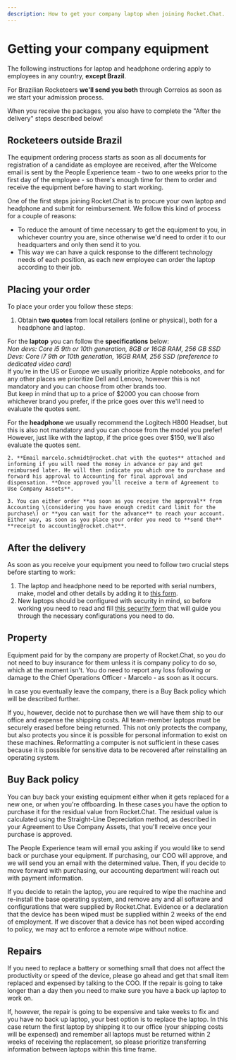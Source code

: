 ```yaml
---
description: How to get your company laptop when joining Rocket.Chat.
---
```


# Getting your company equipment

The following instructions for laptop and headphone ordering apply to employees in any country, **except Brazil**.

For Brazilian Rocketeers **we'll send you both** through Correios as soon as we start your admission process.

When you receive the packages, you also have to complete the "After the delivery" steps described below! 

## Rocketeers outside Brazil

The equipment ordering process starts as soon as all documents for registration of a candidate as employee are received, after the Welcome email is sent by the People Experience team - two to one weeks prior to the first day of the employee - so there's enough time for them to order and receive the equipment before having to start working.

One of the first steps joining Rocket.Chat is to procure your own laptop and headphone and submit for reimbursement. We follow this kind of process for a couple of reasons:

* To reduce the amount of time necessary to get the equipment to you, in whichever country you are, since otherwise we'd need to order it to our headquarters and only then send it to you.
* This way we can have a quick response to the different technology needs of each position, as each new employee can order the laptop according to their job.

## Placing your order

To place your order you follow these steps:

1. Obtain **two quotes** from local retailers \(online or physical\), both for a headphone and laptop. 

For the **laptop** you can follow the **specifications** below:  
_Non devs: Core i5 9th or 10th generation, 8GB or 16GB RAM, 256 GB SSD  
Devs: Core i7 9th or 10th generation, 16GB RAM, 256 SSD \(preference to dedicated video card\)_  
If you’re in the US or Europe we usually prioritize Apple notebooks, and for any other places we prioritize Dell and Lenovo, however this is not mandatory and you can choose from other brands too.  
But keep in mind that up to a price of $2000 you can choose from whichever brand you prefer, if the price goes over this we'll need to evaluate the quotes sent.  
  
For the **headphone** we usually recommend the Logitech H800 Headset, but this is also not mandatory and you can choose from the model you prefer! However, just like with the laptop, if the price goes over $150, we'll also evaluate the quotes sent.  

    2. **Email marcelo.schmidt@rocket.chat with the quotes** attached and informing if you will need the money in advance or pay and get reimbursed later. He will then indicate you which one to purchase and forward his approval to Accounting for final approval and dispensation. **Once approved you’ll receive a term of Agreement to Use Company Assets**.

    3. You can either order **as soon as you receive the approval** from Accounting \(considering you have enough credit card limit for the purchase\) or **you can wait for the advance** to reach your account. Either way, as soon as you place your order you need to **send the** **receipt to accounting@rocket.chat**.

## After the delivery

As soon as you receive your equipment you need to follow two crucial steps before starting to work:

1. The laptop and headphone need to be reported with serial numbers, make, model and other details by adding it to [this form](https://people.zoho.com/rocketchat/zp#compensation/form/add-formLinkName:asset). 
2. New laptops should be configured with security in mind, so before working you need to read and fill [this security form](https://docs.google.com/forms/d/e/1FAIpQLSffmdQUSHaE2WWX6UHo8BAqT6VM0ijBPxyWwJCkmgeRvSpvkA/viewform?usp=sf_link) that will guide you through the necessary configurations you need to do.

## Property

Equipment paid for by the company are property of Rocket.Chat, so you do not need to buy insurance for them unless it is company policy to do so, which at the moment isn't. You do need to report any loss following or damage to the Chief Operations Officer - Marcelo - as soon as it occurs.

In case you eventually leave the company, there is a Buy Back policy which will be described further.

If you, however, decide not to purchase then we will have them ship to our office and expense the shipping costs. All team-member laptops must be securely erased before being returned. This not only protects the company, but also protects you since it is possible for personal information to exist on these machines. Reformatting a computer is not sufficient in these cases because it is possible for sensitive data to be recovered after reinstalling an operating system.

## Buy Back policy

You can buy back your existing equipment either when it gets replaced for a new one, or when you're offboarding. In these cases you have the option to purchase it for the residual value from Rocket.Chat. The residual value is calculated using the Straight-Line Depreciation method, as described in your Agreement to Use Company Assets, that you'll receive once your purchase is approved.

The People Experience team will email you asking if you would like to send back or purchase your equipment. If purchasing, our COO will approve, and we will send you an email with the determined value. Then, if you decide to move forward with purchasing, our accounting department will reach out with payment information.

If you decide to retain the laptop, you are required to wipe the machine and re-install the base operating system, and remove any and all software and configurations that were supplied by Rocket.Chat. Evidence or a declaration that the device has been wiped must be supplied within 2 weeks of the end of employment. If we discover that a device has not been wiped according to policy, we may act to enforce a remote wipe without notice.

## Repairs

If you need to replace a battery or something small that does not affect the productivity or speed of the device, please go ahead and get that small item replaced and expensed by talking to the COO. If the repair is going to take longer than a day then you need to make sure you have a back up laptop to work on.

If, however, the repair is going to be expensive and take weeks to fix and you have no back up laptop, your best option is to replace the laptop. In this case return the first laptop by shipping it to our office \(your shipping costs will be expensed\) and remember all laptops must be returned within 2 weeks of receiving the replacement, so please prioritize transferring information between laptops within this time frame.

